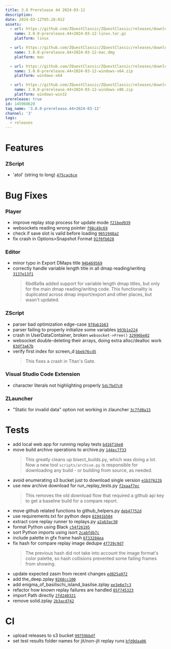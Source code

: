 ```yaml
---
title: 3.0 Prerelease 44 2024-03-12
description: 
date: 2024-03-12T05:28:01Z
assets: 
  - url: https://github.com/ZQuestClassic/ZQuestClassic/releases/download/3.0.0-prerelease.44%2B2024-03-12/3.0.0-prerelease.44%2B2024-03-12-linux.tar.gz
    name: 3.0.0-prerelease.44+2024-03-12-linux.tar.gz
    platform: linux

  - url: https://github.com/ZQuestClassic/ZQuestClassic/releases/download/3.0.0-prerelease.44%2B2024-03-12/3.0.0-prerelease.44%2B2024-03-12-mac.dmg
    name: 3.0.0-prerelease.44+2024-03-12-mac.dmg
    platform: mac

  - url: https://github.com/ZQuestClassic/ZQuestClassic/releases/download/3.0.0-prerelease.44%2B2024-03-12/3.0.0-prerelease.44%2B2024-03-12-windows-x64.zip
    name: 3.0.0-prerelease.44+2024-03-12-windows-x64.zip
    platform: windows-x64

  - url: https://github.com/ZQuestClassic/ZQuestClassic/releases/download/3.0.0-prerelease.44%2B2024-03-12/3.0.0-prerelease.44%2B2024-03-12-windows-x86.zip
    name: 3.0.0-prerelease.44+2024-03-12-windows-x86.zip
    platform: windows-win32
prerelease: true
id: 145968620
tag_name: '3.0.0-prerelease.44+2024-03-12'
channel: '3'
tags:
  - releases
---
```





# Features

### ZScript

- 'atol' (string to long) [`475cac6ce`](https://github.com/ZQuestClassic/ZQuestClassic/commit/475cac6ce3c06f20051e092f8388e6cd0d6ce4cd)

# Bug Fixes

### Player

- improve replay stop process for update mode [`f21bed939`](https://github.com/ZQuestClassic/ZQuestClassic/commit/f21bed9390294e5035cb3cc78d213b868acd436e)
- websockets reading wrong pointer [`f98c49c69`](https://github.com/ZQuestClassic/ZQuestClassic/commit/f98c49c6966990aa76cb43a0f993634caa17fe19)
- check if save slot is valid before loading [`9651948a2`](https://github.com/ZQuestClassic/ZQuestClassic/commit/9651948a2f059d2d23734fa263a5fa76519acbb1)
- fix crash in Options>Snapshot Format [`91f0fb028`](https://github.com/ZQuestClassic/ZQuestClassic/commit/91f0fb02844151c9f5daa2a00cc2796c3bfcdec6)

### Editor

- minor typo in Export DMaps title [`94b469569`](https://github.com/ZQuestClassic/ZQuestClassic/commit/94b4695690e60071b9614d492c4d1e1df463ccd0)
- correctly handle variable length title in all dmap reading/writing [`3137e13f1`](https://github.com/ZQuestClassic/ZQuestClassic/commit/3137e13f1cda8f929337d2163915831434791d81)
   &nbsp;
   >6bd8a9a added support for variable length dmap titles, but only for the main dmap reading/writing code. This functionality is duplicated across dmap import/export and other places, but wasn't updated. 
   >

### ZScript

- parser bad optimization edge-case [`978ab1b63`](https://github.com/ZQuestClassic/ZQuestClassic/commit/978ab1b634fa6026f471c2afc60e31e3a09ed5a2)
- parser failing to properly initialize some variables [`b93b1e224`](https://github.com/ZQuestClassic/ZQuestClassic/commit/b93b1e22495390c241d0993725878c45029d7a3e)
- crash in UserDataContainer, broken `websocket->Free()` [`32996be02`](https://github.com/ZQuestClassic/ZQuestClassic/commit/32996be02bd5d7eee2de4b86de266d00487b1692)
- websocket double-deleting their arrays, doing extra alloc/dealloc work [`83df3a67b`](https://github.com/ZQuestClassic/ZQuestClassic/commit/83df3a67bcf48288e64b429dcc2be5627301e01f)
- verify first index for screen_d [`bbeb76cd5`](https://github.com/ZQuestClassic/ZQuestClassic/commit/bbeb76cd50f05146bffd0bc36c18ba14f2e35960)
   &nbsp;
   >This fixes a crash in Titan's Gate. 
   >

### Visual Studio Code Extension

- character literals not highlighting properly [`5dc7bd7c0`](https://github.com/ZQuestClassic/ZQuestClassic/commit/5dc7bd7c0e5f4f64ff20030a51c448a410875be0)

### ZLauncher

- "Static for invalid data" option not working in zlauncher [`3c7fd0a15`](https://github.com/ZQuestClassic/ZQuestClassic/commit/3c7fd0a15beb27dced86f792c30ad28c6b236dc1)

# Tests

- add local web app for running replay tests [`bd16f16e0`](https://github.com/ZQuestClassic/ZQuestClassic/commit/bd16f16e03d4896cb9e1eb1ad9dc510e0e7f2e5b)
- move build archive operations to archive.py [`144ec7f33`](https://github.com/ZQuestClassic/ZQuestClassic/commit/144ec7f33780493a7b374d8ae8c8da003be28725)
   &nbsp;
   >This greatly cleans up bisect_builds.py, which was doing a lot. Now a new tool `scripts/archive.py` is responsible for downloading any build - or building from source, as needed. 
   >
- avoid enumerating s3 bucket just to download single version [`e1b37622b`](https://github.com/ZQuestClassic/ZQuestClassic/commit/e1b37622be7e2e820bb2945ccde8940a54c36aae)
- use new archive download for run_replay_tests.py [`f2eaaf7ec`](https://github.com/ZQuestClassic/ZQuestClassic/commit/f2eaaf7ec75f39900fba2ad237e1282bd7c2fbe7)
   &nbsp;
   >This removes the old download flow that required a github api key to get a baseline build for a compare report. 
   >
- move github related functions to github_helpers.py [`deb47752d`](https://github.com/ZQuestClassic/ZQuestClassic/commit/deb47752d380df27479837201d55ed00cbde05ed)
- use requirements.txt for python deps [`61941b504`](https://github.com/ZQuestClassic/ZQuestClassic/commit/61941b504c6f774f03cd5629eac60cf6054bcd8d)
- extract core replay runner to replays.py [`a2ab3ac30`](https://github.com/ZQuestClassic/ZQuestClassic/commit/a2ab3ac30a2f4a9ffb12e141ba58893f0b80fea4)
- format Python using Black [`c54f26195`](https://github.com/ZQuestClassic/ZQuestClassic/commit/c54f2619599e9031e38f5b832f77a41fc7fa0ef0)
- sort Python imports using isort [`2cabfdb7c`](https://github.com/ZQuestClassic/ZQuestClassic/commit/2cabfdb7c062cdf5c1febc70792422289f0db850)
- include palette in gfx frame hash [`6f33284ea`](https://github.com/ZQuestClassic/ZQuestClassic/commit/6f33284ea3c8809a71fd1d12c49d46b95175db72)
- fix hash for compare replay image dedupe [`4f739c9d7`](https://github.com/ZQuestClassic/ZQuestClassic/commit/4f739c9d7024da29977867f10a7ebf28192b01b8)
   &nbsp;
   >The previous hash did not take into account the image format's color palette, so hash collisions prevented some failing frames from showing. 
   >
- update expected zasm from recent changes [`ed025a972`](https://github.com/ZQuestClassic/ZQuestClassic/commit/ed025a9724137ae268c3f82b2e631b4afd715d27)
- add the_deep.zplay [`9268cc100`](https://github.com/ZQuestClassic/ZQuestClassic/commit/9268cc100509b8eda56eee57e65275800d985304)
- add enigma_of_basilischi_island_basilse.zplay [`ee3e6e7c3`](https://github.com/ZQuestClassic/ZQuestClassic/commit/ee3e6e7c3ec52a99ff8288c7766791638d3c412a)
- refactor how known replay failures are handled [`85f745323`](https://github.com/ZQuestClassic/ZQuestClassic/commit/85f745323ca507eb564380fe0b22cd44fce89d49)
- import Path directly [`2fd240321`](https://github.com/ZQuestClassic/ZQuestClassic/commit/2fd240321603fc7b4e4080d6c9b9209509b48ceb)
- remove solid.zplay [`2b3acd742`](https://github.com/ZQuestClassic/ZQuestClassic/commit/2b3acd7420bf6c2ffab9e2663f5303a24a053fbb)

# CI

- upload releases to s3 bucket [`99759bbdf`](https://github.com/ZQuestClassic/ZQuestClassic/commit/99759bbdf74e7d39f8267492fa09ac86aae3cb6c)
- set test results folder names for jit/non-jit replay runs [`bfd9daa06`](https://github.com/ZQuestClassic/ZQuestClassic/commit/bfd9daa06a00e56f506e14ed67087d3ffc9f90c1)
